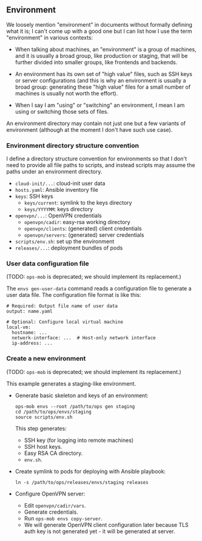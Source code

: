 ## Environment

We loosely mention "environment" in documents without formally defining
what it is; I can't come up with a good one but I can list how I use the
term "environment" in various contexts:

* When talking about machines, an "environment" is a group of machines,
  and it is usually a broad group, like production or staging, that will
  be further divided into smaller groups, like frontends and backends.

* An environment has its own set of "high value" files, such as SSH keys
  or server configurations (and this is why an environment is usually a
  broad group: generating these "high value" files for a small number of
  machines is usually not worth the effort).

* When I say I am "using" or "switching" an environment, I mean I am
  using or switching those sets of files.

An environment directory may contain not just one but a few variants of
environment (although at the moment I don't have such use case).

### Environment directory structure convention

I define a directory structure convention for environments so that I
don't need to provide all file paths to scripts, and instead scripts may
assume the paths under an environment directory.

* `cloud-init/...`: cloud-init user data
* `hosts.yaml`: Ansible inventory file
* `keys`: SSH keys
  * `keys/current`: symlink to the keys directory
  * `keys/YYYYMM`: keys directory
* `openvpn/...`: OpenVPN credentials
  * `openvpn/cadir`: easy-rsa working directory
  * `openvpn/clients`: (generated) client credentials
  * `openvpn/servers`: (generated) server credentials
* `scripts/env.sh`: set up the environment
* `releases/...`: deployment bundles of pods

### User data configuration file

(TODO: `ops-mob` is deprecated; we should implement its replacement.)

The `envs gen-user-data` command reads a configuration file to generate
a user data file.  The configuration file format is like this:

    # Required: Output file name of user data
    output: name.yaml

    # Optional: Configure local virtual machine
    local-vm:
      hostname: ...
      network-interface: ...  # Host-only network interface
      ip-address: ...

### Create a new environment

(TODO: `ops-mob` is deprecated; we should implement its replacement.)

This example generates a staging-like environment.

* Generate basic skeleton and keys of an environment:
  ```
  ops-mob envs --root /path/to/ops gen staging
  cd /path/to/ops/envs/staging
  source scripts/env.sh
  ```
  This step generates:
  * SSH key (for logging into remote machines)
  * SSH host keys.
  * Easy RSA CA directory.
  * `env.sh`.

* Create symlink to pods for deploying with Ansible playbook:
  ```
  ln -s /path/to/ops/releases/envs/staging releases
  ```

* Configure OpenVPN server:
  * Edit `openvpn/cadir/vars`.
  * Generate credentials.
  * Run `ops-mob envs copy-server`.
  * We will generate OpenVPN client configuration later because TLS auth
    key is not generated yet - it will be generated at server.

